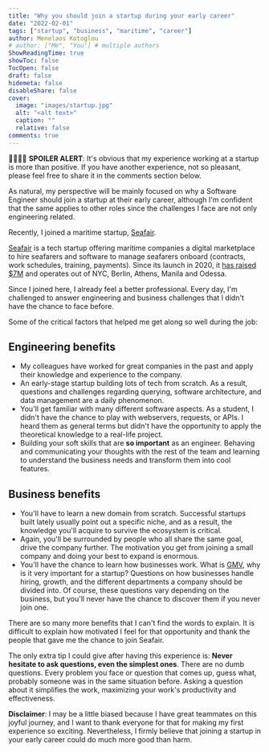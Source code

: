 ```yaml
---
title: "Why you should join a startup during your early career"
date: "2022-02-01"
tags: ["startup", "business", "maritime", "career"]
author: Menelaos Kotoglou
# author: ["Me", "You"] # multiple authors
ShowReadingTime: true
showToc: false
TocOpen: false
draft: false
hidemeta: false
disableShare: false
cover:
  image: "images/startup.jpg"
  alt: "<alt text>"
  caption: ""
  relative: false
comments: true
---
```


🚨🚨🚨🚨 **SPOILER ALERT**: It's obvious that my experience working at a startup is more than positive. If you have another experience, not so pleasant, please feel free to share it in the comments section below.

As natural, my perspective will be mainly focused on why a Software Engineer should join a startup at their early career, although I'm confident that the same applies to other roles since the challenges I face are not only engineering related.

Recently, I joined a maritime startup, [Seafair](https://www.seafair.io/). 

[Seafair](https://www.seafair.io/) is a tech startup offering maritime companies a digital marketplace to hire seafarers and software to manage seafarers onboard (contracts, work schedules, training, payments). Since its launch in 2020, it [has raised $7M](https://techcrunch.com/2021/10/18/maritime-recruitment-platform-seafair-gets-5-7m-led-by-general-catalyst/?guccounter=1&guce_referrer=aHR0cHM6Ly9tYWlsLmdvb2dsZS5jb20v&guce_referrer_sig=AQAAAMoovP0tmx10iYWH-wOZ_lResztwxeVSomE8bPSLIG_1D3s0vDB9NtuKn27PmFqVYYijf6Bmix6AxWG3wQR8mwLESAZX8aIKGCGtwzhfssCh6Gp7ZbhHRdImD0VXOnn2ofdqo-4t0p1aEPocT7hfHjlbhhSZuCagBRX8uYzDepQ3) and operates out of NYC, Berlin, Athens, Manila and Odessa.

Since I joined here, I already feel a better professional. Every day, I'm challenged to answer engineering and business challenges that I didn't have the chance to face before.

Some of the critical factors that helped me get along so well during the job:

## Engineering benefits

- My colleagues have worked for great companies in the past and apply their knowledge and experience to the company.
- An early-stage startup building lots of tech from scratch. As a result, questions and challenges regarding querying, software architecture, and data management are a daily phenomenon. 
- You'll get familiar with many different software aspects. As a student, I didn't have the chance to play with webservers, requests, or APIs. I heard them as general terms but didn't have the opportunity to apply the theoretical knowledge to a real-life project.
- Building your soft skills that are **so important** as an engineer. Behaving and communicating your thoughts with the rest of the team and learning to understand the business needs and transform them into cool features.

## Business benefits

- You'll have to learn a new domain from scratch. Successful startups built lately usually point out a specific niche, and as a result, the knowledge you'll acquire to survive the ecosystem is critical.
- Again, you'll be surrounded by people who all share the same goal, drive the company further. The motivation you get from joining a small company and doing your best to expand is enormous.
- You'll have the chance to learn how businesses work. What is [GMV](https://www.investopedia.com/terms/g/gross-merchandise-value.asp#:~:text=Gross%20merchandise%20value%20(GMV)%20is,customer%20(C2C)%20exchange%20site.&text=GMV%20is%20also%20known%20as,monetary%20value%20of%20total%20sales.), why is it very important for a startup? Questions on how businesses handle hiring, growth, and the different departments a company should be divided into. Of course, these questions vary depending on the business, but you'll never have the chance to discover them if you never join one.


There are so many more benefits that I can't find the words to explain. It is difficult to explain how motivated I feel for that opportunity and thank the people that gave me the chance to join Seafair.

The only extra tip I could give after having this experience is: **Never hesitate to ask questions, even the simplest ones**. There are no dumb questions. Every problem you face or question that comes up, guess what, probably someone was in the same situation before. Asking a question about it simplifies the work, maximizing your work's productivity and effectiveness.

**Disclaimer**: I may be a little biased because I have great teammates on this joyful journey, and I want to thank everyone for that for making my first experience so exciting. Nevertheless, I firmly believe that joining a startup in your early career could do much more good than harm.